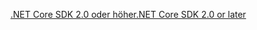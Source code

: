 [<span data-ttu-id="91472-101">.NET Core SDK 2.0 oder höher</span><span class="sxs-lookup"><span data-stu-id="91472-101">.NET Core SDK 2.0 or later</span></span>](https://dotnet.microsoft.com/download)
